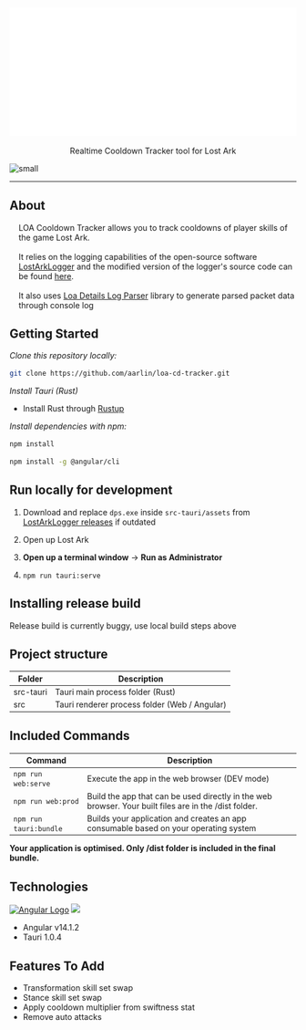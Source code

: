 <p align="center">
  <img src="./src/assets/loa-cd-tracker.svg">
  <p align="center">Realtime Cooldown Tracker tool for Lost Ark</p>
</p>

![small](https://user-images.githubusercontent.com/5667435/187566044-e150408b-4d5d-4bec-b8b8-211f1dfaf1d1.png)

<hr />

## About

<p style="margin-left: 16px; margin-top: 16px" class="text-body1">
LOA Cooldown Tracker allows you to track cooldowns of player skills of the game Lost Ark.
<br />
<br />
It relies on the logging capabilities of the open-source software
<a href="https://github.com/shalzuth/LostArkLogger" class="custom-link" >LostArkLogger</a> and the modified version of the logger's source code can be found <a href="https://github.com/karaeren/LostArkLogger" class="custom-link">here</a>.
<br/>
<br/>
It also uses <a href="https://github.com/karaeren/loa-details-log-parser" class="custom-link">Loa Details Log Parser</a> library to generate parsed packet data through console log
</p>

## Getting Started

*Clone this repository locally:*

``` bash
git clone https://github.com/aarlin/loa-cd-tracker.git
```

*Install Tauri (Rust)*

- Install Rust through [Rustup](https://rustup.rs/)  

*Install dependencies with npm:*

``` bash
npm install
```

``` bash
npm install -g @angular/cli
```

## Run locally for development

1. Download and replace `dps.exe` inside `src-tauri/assets` from [LostArkLogger releases](https://github.com/shalzuth/LostArkLogger/releases) if outdated  
2. Open up Lost Ark  

3. **Open up a terminal window** -> **Run as Administrator**
4. `npm run tauri:serve`  

## Installing release build

Release build is currently buggy, use local build steps above
 
## Project structure

| Folder    | Description                                   |
|-----------|-----------------------------------------------|
| src-tauri | Tauri main process folder (Rust)              |
| src       | Tauri renderer process folder (Web / Angular) |

## Included Commands

| Command                 | Description                                                                                           |
|-------------------------|-------------------------------------------------------------------------------------------------------|
| `npm run web:serve`     | Execute the app in the web browser (DEV mode)                                                         |
| `npm run web:prod`      | Build the app that can be used directly in the web browser. Your built files are in the /dist folder. |
| `npm run tauri:bundle`  | Builds your application and creates an app consumable based on your operating system                  |

**Your application is optimised. Only /dist folder is included in the final bundle.**

## Technologies 

[![Angular Logo](https://www.vectorlogo.zone/logos/angular/angular-icon.svg)](https://angular.io/) <img src="https://raw.githubusercontent.com/gilbarbara/logos/master/logos/tauri.svg" width="50">

- Angular v14.1.2
- Tauri 1.0.4

## Features To Add

- Transformation skill set swap
- Stance skill set swap
- Apply cooldown multiplier from swiftness stat
- Remove auto attacks
